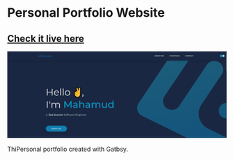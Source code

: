 # Personal Portfolio Website

## [Check it live here](https://mahamudportfolio.netlify.app/)

![Thumbnail](thumbnail.png)

ThiPersonal portfolio created with Gatbsy.
